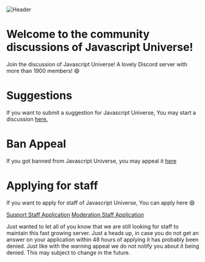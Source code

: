 ![Header](https://github.com/FrostyTheDumDum/Community/blob/master/header.png?raw=true "Header")

# Welcome to the community discussions of Javascript Universe!
Join the discussion of Javascript Universe! A lovely Discord server with more than 1900 members! :smile: 

# Suggestions
If you want to submit a suggestion for Javascript Universe, You may start a discussion [here.](https://github.com/JavaScript-Universe/Community/discussions)

# Ban Appeal
If you got banned from Javascript Universe, you may appeal it [here](https://docs.google.com/forms/d/1zxH9sFrTEHgDd56Jm1B4ieDTJbYVv4JGwkhyK3cYxDY)

# Applying for staff
If you want to apply for staff of Javascript Universe, You can apply here :smile:

[Support Staff Application](https://docs.google.com/forms/d/1k2AvZEnwbL7TFPuFduRCODBgMp8bT4YWQM4cEgIx-mw/edit?usp=sharing)
[Moderation Staff Application](https://docs.google.com/forms/d/1QGwVxPI1FUZTSyqwK3eeRWnb-dPMDij_FFvxmTGjsnQ/edit?usp=sharing)

Just wanted to let all of you know that we are still looking for staff to maintain this fast growing server. Just a heads up, in case you do not get an answer on your application within 48 hours of applying it has probably been denied. Just like with the warning appeal we do not notify you about it being denied. This may subject to change in the future.



